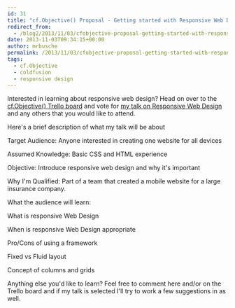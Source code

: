 ```yaml
---
id: 31
title: "cf.Objective() Proposal - Getting started with Responsive Web Design"
redirect_from:
  - /blog2/2013/11/03/cfobjective-proposal-getting-started-with-responsive-web-design/
date: 2013-11-03T09:34:15+00:00
author: mrbusche
permalink: /2013/11/03/cfobjective-proposal-getting-started-with-responsive-web-design/
tags:
  - cf.Objective
  - coldfusion
  - responsive design
---
```


Interested in learning about responsive web design? Head on over to the [cf.Objective() Trello board](https://trello.com/b/4M6JSoyL/cf-objective-call-for-speakers-2014) and vote for [my talk on Responsive Web Design](https://trello.com/c/K6N8dJBx/106-getting-started-with-responsive-web-design-matt-busche) and any others that you would like to attend.

Here's a brief description of what my talk will be about

Target Audience: Anyone interested in creating one website for all devices

Assumed Knowledge: Basic CSS and HTML experience

Objective: Introduce responsive web design and why it's important

Why I'm Qualified: Part of a team that created a mobile website for a large insurance company.

What the audience will learn:

What is responsive Web Design

When is responsive Web Design appropriate

Pro/Cons of using a framework

Fixed vs Fluid layout

Concept of columns and grids

Anything else you'd like to learn? Feel free to comment here and/or on the Trello board and if my talk is selected I'll try to work a few suggestions in as well.
